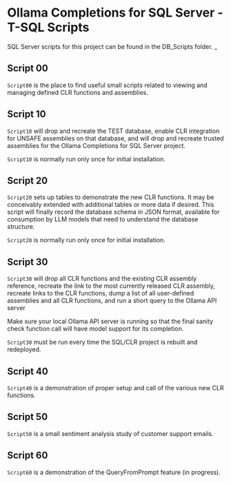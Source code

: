 # Ollama Completions for SQL Server - T-SQL Scripts

SQL Server scripts for this project can be found in the DB_Scripts folder.
_
## Script 00

`Script00` is the place to find useful small scripts related to viewing
and managing defined CLR functions and assemblies.

## Script 10

`Script10` will drop and recreate the TEST database, enable CLR integration for 
UNSAFE assemblies on that database, and will drop and recreate trusted assemblies 
for the Ollama Completions for SQL Server project. 

`Script10` is normally run only once for initial installation.

## Script 20

`Script20` sets up tables to demonstrate the new CLR functions. It may be conceivably 
extended with additional tables or more data if desired. This script will finally
record the database schema in JSON format, available for consumption by LLM models 
that need to understand the database structure.

`Script20` is normally run only once for initial installation.

## Script 30

`Script30` will drop all CLR functions and the existing CLR assembly reference,
recreate the link to the most currently released CLR assembly, recreate links to the 
CLR functions, dump a list of all user-defined assemblies and all CLR functions, and
run a short query to the Ollama API server

Make sure your local Ollama API server is running so that the final sanity check
function call will have model support for its completion.

`Script30` must be run every time the SQL/CLR project is rebuilt and redeployed.

## Script 40

`Script40` is a demonstration of proper setup and call of the various new CLR
functions.

## Script 50

`Script50` is a small sentiment analysis study of customer support emails.

## Script 60

`Script60` is a demonstration of the QueryFromPrompt feature (in progress).

